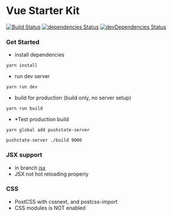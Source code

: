 # Vue Starter Kit
[![Build Status](https://travis-ci.org/xiaofan2406/vue-starter-kit.svg?branch=master)](https://travis-ci.org/xiaofan2406/vue-starter-kit) [![dependencies Status](https://david-dm.org/xiaofan2406/vue-starter-kit/status.svg)](https://david-dm.org/xiaofan2406/vue-starter-kit) [![devDependencies Status](https://david-dm.org/xiaofan2406/vue-starter-kit/dev-status.svg)](https://david-dm.org/xiaofan2406/vue-starter-kit?type=dev)


### Get Started
- install dependencies
```
yarn install
```

- run dev server
```
yarn run dev
```

- build for production (build only, no server setup)
```
yarn run build
```

- *Test production build
```
yarn global add pushstate-server

pushstate-server ./build 9000
```


### JSX support
- in branch [jsx](https://github.com/xiaofan2406/vue-starter-kit/tree/jsx)
- JSX not hot reloading properly


### CSS
- PostCSS with cssnext, and postcss-import
- CSS modules is NOT enabled
